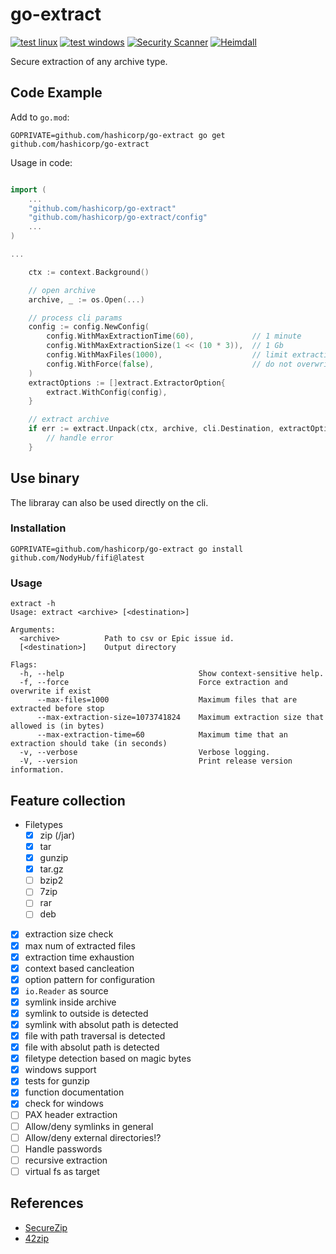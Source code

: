 # go-extract

[![test linux](https://github.com/hashicorp/go-extract/actions/workflows/test-linux.yml/badge.svg)](https://github.com/hashicorp/go-extract/actions/workflows/test-linux.yml) [![test windows](https://github.com/hashicorp/go-extract/actions/workflows/test-windows.yml/badge.svg)](https://github.com/hashicorp/go-extract/actions/workflows/test-windows.yml) [![Security Scanner](https://github.com/hashicorp/go-extract/actions/workflows/secscan.yml/badge.svg)](https://github.com/hashicorp/go-extract/actions/workflows/secscan.yml) [![Heimdall](https://heimdall.hashicorp.services/api/v1/assets/go-extract/badge.svg?key=ad16a37b0882cb2e792c11a031b139227b23eabe137ddf2b19d10028bcdb79a8)](https://heimdall.hashicorp.services/site/assets/go-extract)

Secure extraction of any archive type.

## Code Example

Add to `go.mod`:

```cli
GOPRIVATE=github.com/hashicorp/go-extract go get github.com/hashicorp/go-extract
```

Usage in code:

```go

import (
    ...
    "github.com/hashicorp/go-extract"
    "github.com/hashicorp/go-extract/config"
    ...
)

...

    ctx := context.Background()

    // open archive
    archive, _ := os.Open(...)

    // process cli params
    config := config.NewConfig(
        config.WithMaxExtractionTime(60),             // 1 minute
        config.WithMaxExtractionSize(1 << (10 * 3)),  // 1 Gb
        config.WithMaxFiles(1000),                    // limit extraction to 1000 files
        config.WithForce(false),                      // do not overwrite existing files
    )
    extractOptions := []extract.ExtractorOption{
        extract.WithConfig(config),
    }

    // extract archive
    if err := extract.Unpack(ctx, archive, cli.Destination, extractOptions...); err != nil {
        // handle error
    }

```

## Use binary

The libraray can also be used directly on the cli.

### Installation

```cli
GOPRIVATE=github.com/hashicorp/go-extract go install github.com/NodyHub/fifi@latest
```

### Usage

```cli
extract -h
Usage: extract <archive> [<destination>]

Arguments:
  <archive>          Path to csv or Epic issue id.
  [<destination>]    Output directory

Flags:
  -h, --help                              Show context-sensitive help.
  -f, --force                             Force extraction and overwrite if exist
      --max-files=1000                    Maximum files that are extracted before stop
      --max-extraction-size=1073741824    Maximum extraction size that allowed is (in bytes)
      --max-extraction-time=60            Maximum time that an extraction should take (in seconds)
  -v, --verbose                           Verbose logging.
  -V, --version                           Print release version information.
```

## Feature collection

- Filetypes
  - [x] zip (/jar)
  - [x] tar
  - [x] gunzip
  - [x] tar.gz
  - [ ] bzip2
  - [ ] 7zip
  - [ ] rar
  - [ ] deb
- [x] extraction size check
- [x] max num of extracted files
- [x] extraction time exhaustion
- [x] context based cancleation
- [x] option pattern for configuration
- [x] `io.Reader` as source
- [x] symlink inside archive
- [x] symlink to outside is detected
- [x] symlink with absolut path is detected
- [x] file with path traversal is detected
- [x] file with absolut path is detected
- [x] filetype detection based on magic bytes
- [x] windows support
- [x] tests for gunzip
- [x] function documentation
- [x] check for windows
- [ ] PAX header extraction
- [ ] Allow/deny symlinks in general
- [ ] Allow/deny external directories!?
- [ ] Handle passwords
- [ ] recursive extraction
- [ ] virtual fs as target

## References

- [SecureZip](https://pypi.org/project/SecureZip/)
- [42zip](https://www.unforgettable.dk/)
